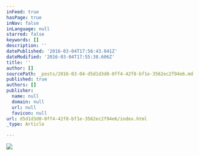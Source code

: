 ```yaml
---
inFeed: true
hasPage: true
inNav: false
inLanguage: null
starred: false
keywords: []
description: ''
datePublished: '2016-03-04T17:56:43.041Z'
dateModified: '2016-03-04T17:55:38.606Z'
title: ''
author: []
sourcePath: _posts/2016-03-04-d5d1d3d0-0ff4-42f8-bf1e-3562ec2f94e6.md
published: true
authors: []
publisher:
  name: null
  domain: null
  url: null
  favicon: null
url: d5d1d3d0-0ff4-42f8-bf1e-3562ec2f94e6/index.html
_type: Article

---
```

![](https://s3-us-west-2.amazonaws.com/the-grid-img/p/577ac21e2b593f1226854d6ebd128a994769e95e.png)